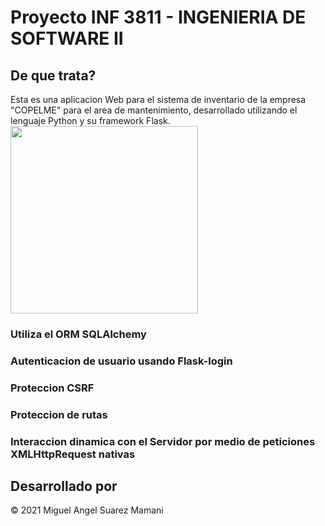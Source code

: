 # Proyecto INF 3811 - INGENIERIA DE SOFTWARE II
## De que trata?
Esta es una aplicacion Web para el sistema de inventario de la empresa "COPELME" para el area de mantenimiento, desarrollado utilizando el lenguaje Python y su framework Flask.
<img src="https://mpng.subpng.com/20180809/hvf/kisspng-flask-by-example-web-framework-python-bottle-sebastian-estenssoro-5b6c0aa33b3b57.9170119715338072672426.jpg" style="text-align: center; width: 300px;">
### Utiliza el ORM SQLAlchemy
### Autenticacion de usuario usando Flask-login 
### Proteccion CSRF
### Proteccion de rutas
### Interaccion dinamica con el Servidor por medio de peticiones XMLHttpRequest nativas
## Desarrollado por
&copy; 2021 Miguel Angel Suarez Mamani 